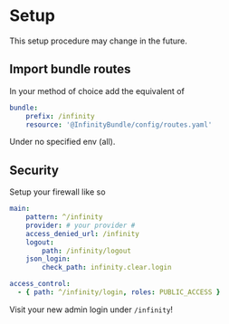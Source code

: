# Setup

This setup procedure may change in the future.

## Import bundle routes

In your method of choice add the equivalent of 

```yaml
bundle:
    prefix: /infinity
    resource: '@InfinityBundle/config/routes.yaml'
```

Under no specified env (all).

## Security

Setup your firewall like so

```yaml
main:
    pattern: ^/infinity
    provider: # your provider #
    access_denied_url: /infinity
    logout:
        path: /infinity/logout
    json_login:
        check_path: infinity.clear.login

access_control:
  - { path: ^/infinity/login, roles: PUBLIC_ACCESS }
```

Visit your new admin login under `/infinity`!